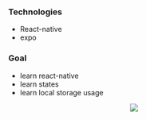 ### Technologies
- React-native
- expo

### Goal
- learn react-native
- learn states
- learn local storage usage
<div align="center">
  <img src="https://user-images.githubusercontent.com/86099252/193399827-10de86fe-fc7d-4655-abcf-d8dfcfb0aaa9.png">
</div>

